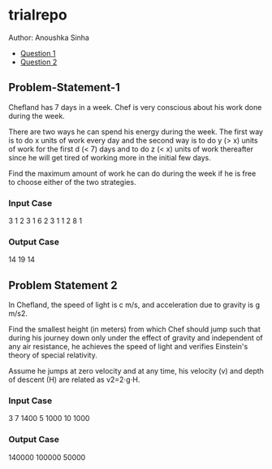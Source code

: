 # trialrepo
Author: Anoushka Sinha 
* [Question 1](#problem-statement-1)
* [Question 2](#problem-statement-2)
## Problem-Statement-1

Chefland has 7 days in a week. Chef is very conscious about his work done during the week.  

There are two ways he can spend his energy during the week. The first way is to do x units of work every day and the second way is to do y (> x) units of work for the first d (< 7) days and to do z (< x) units of work thereafter since he will get tired of working more in the initial few days.

Find the maximum amount of work he can do during the week if he is free to choose either of the two strategies.  

### Input Case
3
1 2 3 1
6 2 3 1
1 2 8 1
### Output Case
14
19
14

## Problem Statement 2
In Chefland, the speed of light is c m/s, and acceleration due to gravity is g m/s2.  

Find the smallest height (in meters) from which Chef should jump such that during his journey down only under the effect of gravity and independent of any air resistance, he achieves the speed of light and verifies Einstein's theory of special relativity.  

Assume he jumps at zero velocity and at any time, his velocity (v) and depth of descent (H) are related as
v2=2⋅g⋅H.
### Input Case
3
7 1400
5 1000
10 1000
### Output Case
140000
100000
50000